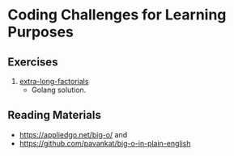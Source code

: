 # Coding Challenges for Learning Purposes

## Exercises

1. [extra-long-factorials](https://www.hackerrank.com/challenges/extra-long-factorials/problem)
    * Golang solution.

## Reading Materials
* https://appliedgo.net/big-o/ and
* https://github.com/pavankat/big-o-in-plain-english
